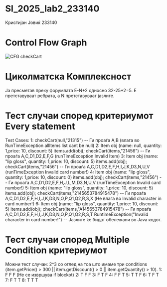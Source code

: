 # SI_2025_lab2_233140
Кристијан Јовиќ
233140
# Control Flow Graph
![CFG checkCart](https://github.com/user-attachments/assets/1f9f22b5-c3c3-42fa-bcdd-3562c9acc1fc)
# Циколматска Комплексност
Ја пресметав преку форумлата E-N+2 односно 32-25+2=5. 
Е претставуваат ребрата, а N претставуваат јазлите.
# Тест случаи според критериумот Every statement
Test Cases:
1: checkCart(null,"21315") -- Ги проаѓа A,B (влага во RunTimeException allItems   list cant be null)
2: Item obj (name: null, quantity: 1,price: 10, discount: 5) items.add(obj); checkCart(items,"21456") -- Ги проаѓа A,C,D1,D2,E,F,G (runTimeException Invalid Item)
3: Item obj (name: "lip gloss", quantity: 1,price: 10, discount: 5) items.add(obj); checkCart(items,"21456") -- Ги проаѓа A,C,D1,D2,E,F,H,I,J,K,D3,N,U,V (runTimeException Invalid card number!)
4: Item obj (name: "lip gloss", quantity: 1,price: 10, discount: 0) items.add(obj); checkCart(items,"21456") -- Ги проаѓа A,C,D1,D2,E,F,H,J,L,M,D3,N,U,V (runTimeException Invalid card number!)
5: Item obj (name: "lip gloss", quantity: 1,price: 10, discount: 5) items.add(obj); checkCart(items,"2145653784915478")	-- Ги проаѓа A,C,D1,D2,E,F,H,I,J,K,D3,N,O,P,Q1,Q2,R,S,X (Не влага во Invalid character in card number!)
6: Item obj (name: "lip gloss", quantity: 1,price: 10, discount: 5) items.add(obj); checkCart(items,"A145653784915478")	-- Ги проаѓа A,C,D1,D2,E,F,H,I,J,K,D3,N,O,P,Q1,Q2,R,S,T RuntimeException("Invalid character in card number!")
-- Јазлите ќе бидат обележани во Java кодот.
# Тест случаи според Multiple Condition критериумот
Можни тест случаи: 2^3 со оглед на тоа што имаме три conditions (item.getPrice() > 300 || item.getDiscount() > 0 || item.getQuantity() > 10).
1: F F F (Не се извршува if blockot)
2: Т F F 
3: F T F
4: F F T
5: T T F
6: T F T
7: F T T
8: T T T
